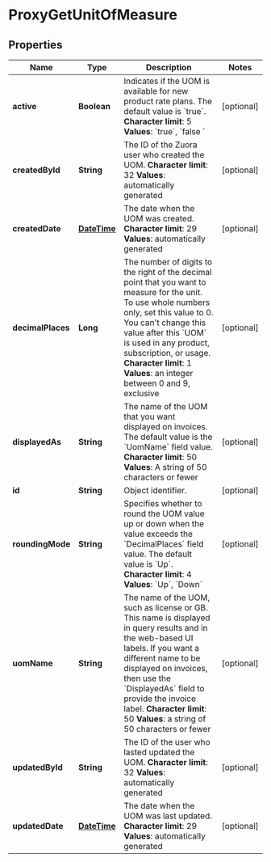 
# ProxyGetUnitOfMeasure

## Properties
Name | Type | Description | Notes
------------ | ------------- | ------------- | -------------
**active** | **Boolean** |  Indicates if the UOM is available for new product rate plans. The default value is &#x60;true&#x60;. **Character limit**: 5 **Values**: &#x60;true&#x60;, &#x60;false &#x60;  |  [optional]
**createdById** | **String** |  The ID of the Zuora user who created the UOM. **Character limit**: 32 **Values**: automatically generated  |  [optional]
**createdDate** | [**DateTime**](DateTime.md) |  The date when the UOM was created. **Character limit**: 29 **Values**: automatically generated  |  [optional]
**decimalPlaces** | **Long** | The number of digits to the right of the decimal point that you want to measure for the unit. To use whole numbers only, set this value to 0. You can&#39;t change this value after this &#x60;UOM&#x60; is used in any product, subscription, or usage. **Character limit**: 1 **Values**: an integer between 0 and 9, exclusive  |  [optional]
**displayedAs** | **String** | The name of the UOM that you want displayed on invoices. The default value is the &#x60;UomName&#x60; field value. **Character limit**: 50 **Values**: A string of 50 characters or fewer  |  [optional]
**id** | **String** | Object identifier. |  [optional]
**roundingMode** | **String** |  Specifies whether to round the UOM value up or down when the value exceeds the &#x60;DecimalPlaces&#x60; field value. The default value is &#x60;Up&#x60;. **Character limit**: 4 **Values**: &#x60;Up&#x60;, &#x60;Down&#x60;  |  [optional]
**uomName** | **String** |  The name of the UOM, such as license or GB. This name is displayed in query results and in the web-based UI labels. If you want a different name to be displayed on invoices, then use the &#x60;DisplayedAs&#x60; field to provide the invoice label. **Character limit**: 50 **Values**: a string of 50 characters or fewer  |  [optional]
**updatedById** | **String** | The ID of the user who lasted updated the UOM. **Character limit**: 32 **Values**: automatically generated  |  [optional]
**updatedDate** | [**DateTime**](DateTime.md) |  The date when the UOM was last updated. **Character limit**: 29 **Values**: automatically generated  |  [optional]



